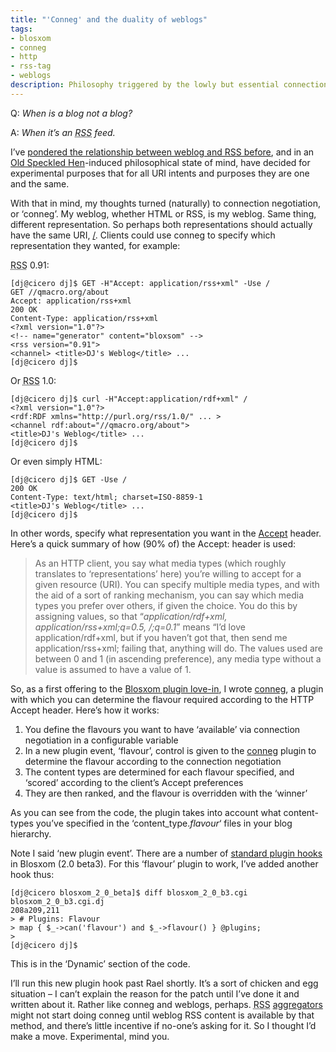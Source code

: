 ```yaml
---
title: "'Conneg' and the duality of weblogs"
tags:
- blosxom
- conneg
- http
- rss-tag
- weblogs
description: Philosophy triggered by the lowly but essential connection negotiation aspect of HTTP.
---
```



Q: *When is a blog not a blog?*

A: *When it’s an <acronym title="Rich Site Summary">RSS</acronym> feed.*

I’ve [pondered the relationship between weblog and RSS before](/blog/posts/2002/10/05/notes-to-self-what-should-the-rdfabout-point-to/), and in an [Old Speckled Hen](http://www.oldspeckledhen.co.uk/introduction.htm)-induced philosophical state of mind, have decided for experimental purposes that for all URI intents and purposes they are one and the same.

With that in mind, my thoughts turned (naturally) to connection negotiation, or ‘conneg’. My weblog, whether HTML or RSS, is my weblog. Same thing, different representation. So perhaps both representations should actually have the same URI, [/](/). Clients could use conneg to specify which representation they wanted, for example:

<acronym title="Rich Site Summary">RSS</acronym> 0.91:

```shell
[dj@cicero dj]$ GET -H"Accept: application/rss+xml" -Use /
GET //qmacro.org/about
Accept: application/rss+xml
200 OK
Content-Type: application/rss+xml
<?xml version="1.0"?>
<!-- name="generator" content="bloxsom" -->
<rss version="0.91">
<channel> <title>DJ's Weblog</title> ...
[dj@cicero dj]$
```
Or <acronym title="Rich Site Summary">RSS</acronym> 1.0:

```shell
[dj@cicero dj]$ curl -H"Accept:application/rdf+xml" /
<?xml version="1.0"?>
<rdf:RDF xmlns="http://purl.org/rss/1.0/" ... >
<channel rdf:about="//qmacro.org/about">
<title>DJ's Weblog</title> ...
[dj@cicero dj]$
```

Or even simply HTML:

```shell
[dj@cicero dj]$ GET -Use /
200 OK
Content-Type: text/html; charset=ISO-8859-1
<title>DJ's Weblog</title> ...
[dj@cicero dj]$
```

In other words, specify what representation you want in the [Accept](http://www.w3.org/Protocols/rfc2616/rfc2616-sec14.html#sec14.1) header. Here’s a quick summary of how (90% of) the Accept: header is used:

> As an HTTP client, you say what media types (which roughly translates to ‘representations’ here) you’re willing to accept for a given resource (URI). You can specify multiple media types, and with the aid of a sort of ranking mechanism, you can say which media types you prefer over others, if given the choice. You do this by assigning values, so that “*application/rdf+xml, application/rss+xml;q=0.5, */*;q=0.1*” means “I’d love application/rdf+xml, but if you haven’t got that, then send me application/rss+xml; failing that, anything will do. The values used are between 0 and 1 (in ascending preference), any media type without a value is assumed to have a value of 1.

So, as a first offering to the [Blosxom plugin love-in](http://www.raelity.org/apps/blosxom/plugin.shtml#registry), I wrote [conneg](/~dj/2003/02/conneg), a plugin with which you can determine the flavour required according to the HTTP Accept header. Here’s how it works:

1. You define the flavours you want to have ‘available’ via connection negotiation in a configurable variable
2. In a new plugin event, ‘flavour’, control is given to the [conneg](/~dj/2003/02/conneg) plugin to determine the flavour according to the connection negotiation
3. The content types are determined for each flavour specified, and ‘scored’ according to the client’s Accept preferences
4. They are then ranked, and the flavour is overridden with the ‘winner’

As you can see from the code, the plugin takes into account what content-types you’ve specified in the ‘content_type.*flavour*‘ files in your blog hierarchy.

Note I said ‘new plugin event’. There are a number of [standard plugin hooks](http://www.raelity.org/apps/blosxom/plugin.shtml) in Blosxom (2.0 beta3). For this ‘flavour’ plugin to work, I’ve added another hook thus:

```shell
[dj@cicero blosxom_2_0_beta]$ diff blosxom_2_0_b3.cgi blosxom_2_0_b3.cgi.dj
208a209,211
> # Plugins: Flavour
> map { $_->can('flavour') and $_->flavour() } @plugins;
>
[dj@cicero dj]$
```

This is in the ‘Dynamic’ section of the code.

I’ll run this new plugin hook past Rael shortly. It’s a sort of chicken and egg situation – I can’t explain the reason for the patch until I’ve done it and written about it. Rather like conneg and weblogs, perhaps. <acronym title="Rich Site Summary">RSS</acronym> [aggregators](http://www.oreillynet.com/%7Erael/lang/perl/blagg) might not start doing conneg until weblog RSS content is available by that method, and there’s little incentive if no-one’s asking for it. So I thought I’d make a move. Experimental, mind you.

